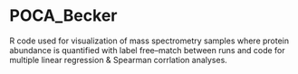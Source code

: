 # POCA_Becker
R code used for visualization of mass spectrometry samples where protein abundance is quantified with label free–match between runs and code for multiple linear regression &amp; Spearman corrlation analyses.
